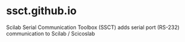 # ssct.github.io
Scilab Serial Communication Toolbox (SSCT) adds serial port (RS-232) communication to Scilab / Scicoslab
